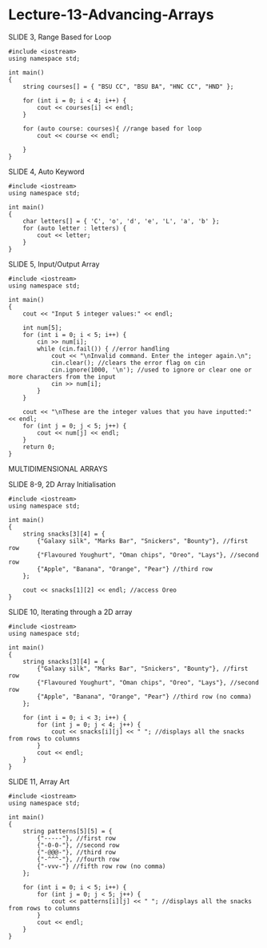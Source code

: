 # Lecture-13-Advancing-Arrays

SLIDE 3, Range Based for Loop

    #include <iostream>
    using namespace std;

    int main()
    {
        string courses[] = { "BSU CC", "BSU BA", "HNC CC", "HND" };

        for (int i = 0; i < 4; i++) {
            cout << courses[i] << endl;
        }

        for (auto course: courses){ //range based for loop
            cout << course << endl;

        }
    }
    
SLIDE 4, Auto Keyword

    #include <iostream>
    using namespace std;

    int main()
    {
        char letters[] = { 'C', 'o', 'd', 'e', 'L', 'a', 'b' };
        for (auto letter : letters) {
            cout << letter;
        }
    }

SLIDE 5, Input/Output Array

    #include <iostream>
    using namespace std;

    int main()
    {
        cout << "Input 5 integer values:" << endl;

        int num[5];
        for (int i = 0; i < 5; i++) {
            cin >> num[i];
            while (cin.fail()) { //error handling
                cout << "\nInvalid command. Enter the integer again.\n";
                cin.clear(); //clears the error flag on cin
                cin.ignore(1000, '\n'); //used to ignore or clear one or more characters from the input
                cin >> num[i];
            }
        }

        cout << "\nThese are the integer values that you have inputted:" << endl;
        for (int j = 0; j < 5; j++) {
            cout << num[j] << endl;
        }
        return 0;
    }

MULTIDIMENSIONAL ARRAYS

SLIDE 8-9, 2D Array Initialisation

    #include <iostream>
    using namespace std;

    int main()
    {
        string snacks[3][4] = {
            {"Galaxy silk", "Marks Bar", "Snickers", "Bounty"}, //first row
            {"Flavoured Youghurt", "Oman chips", "Oreo", "Lays"}, //second row
            {"Apple", "Banana", "Orange", "Pear"} //third row
        };

        cout << snacks[1][2] << endl; //access Oreo
    }

SLIDE 10, Iterating through a 2D array

    #include <iostream>
    using namespace std;

    int main()
    {
        string snacks[3][4] = {
            {"Galaxy silk", "Marks Bar", "Snickers", "Bounty"}, //first row
            {"Flavoured Youghurt", "Oman chips", "Oreo", "Lays"}, //second row
            {"Apple", "Banana", "Orange", "Pear"} //third row (no comma)
        };

        for (int i = 0; i < 3; i++) {
            for (int j = 0; j < 4; j++) {
                cout << snacks[i][j] << " "; //displays all the snacks from rows to columns
            }
            cout << endl;
        }
    }
    
SLIDE 11, Array Art

    #include <iostream>
    using namespace std;

    int main()
    {
        string patterns[5][5] = {
            {"-----"}, //first row
            {"-0-0-"}, //second row
            {"-@@@-"}, //third row
            {"-^^^-"}, //fourth row
            {"-vvv-"} //fifth row row (no comma)
        };

        for (int i = 0; i < 5; i++) {
            for (int j = 0; j < 5; j++) {
                cout << patterns[i][j] << " "; //displays all the snacks from rows to columns
            }
            cout << endl;
        }
    }
    
    
